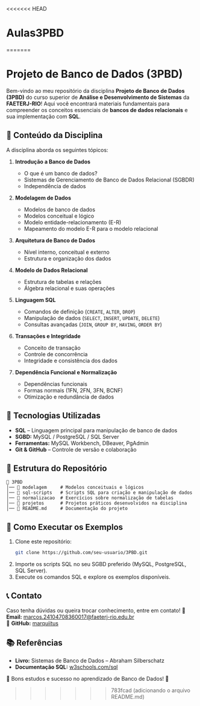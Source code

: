 <<<<<<< HEAD
# Aulas3PBD
=======
# Projeto de Banco de Dados (3PBD)

Bem-vindo ao meu repositório da disciplina **Projeto de Banco de Dados (3PBD)** do curso superior de **Análise e Desenvolvimento de Sistemas** da **FAETERJ-RIO**! Aqui você encontrará materiais fundamentais para compreender os conceitos essenciais de **bancos de dados relacionais** e sua implementação com **SQL**.

## 📌 Conteúdo da Disciplina

A disciplina aborda os seguintes tópicos:

1. **Introdução a Banco de Dados**  
   - O que é um banco de dados?
   - Sistemas de Gerenciamento de Banco de Dados Relacional (SGBDR)
   - Independência de dados

2. **Modelagem de Dados**  
   - Modelos de banco de dados
   - Modelos conceitual e lógico
   - Modelo entidade-relacionamento (E-R)
   - Mapeamento do modelo E-R para o modelo relacional

3. **Arquitetura de Banco de Dados**  
   - Nível interno, conceitual e externo
   - Estrutura e organização dos dados
   
4. **Modelo de Dados Relacional**  
   - Estrutura de tabelas e relações
   - Álgebra relacional e suas operações

5. **Linguagem SQL**  
   - Comandos de definição (`CREATE`, `ALTER`, `DROP`)
   - Manipulação de dados (`SELECT`, `INSERT`, `UPDATE`, `DELETE`)
   - Consultas avançadas (`JOIN`, `GROUP BY`, `HAVING`, `ORDER BY`)

6. **Transações e Integridade**  
   - Conceito de transação
   - Controle de concorrência
   - Integridade e consistência dos dados

7. **Dependência Funcional e Normalização**  
   - Dependências funcionais
   - Formas normais (1FN, 2FN, 3FN, BCNF)
   - Otimização e redundância de dados

## 🔧 Tecnologias Utilizadas
- **SQL** – Linguagem principal para manipulação de banco de dados
- **SGBD:** MySQL / PostgreSQL / SQL Server
- **Ferramentas:** MySQL Workbench, DBeaver, PgAdmin
- **Git & GitHub** – Controle de versão e colaboração

## 📂 Estrutura do Repositório
```
📁 3PBD
│── 📂 modelagem     # Modelos conceituais e lógicos
│── 📂 sql-scripts   # Scripts SQL para criação e manipulação de dados
│── 📂 normalizacao  # Exercícios sobre normalização de tabelas
│── 📂 projetos      # Projetos práticos desenvolvidos na disciplina
│── 📄 README.md     # Documentação do projeto
```

## 🚀 Como Executar os Exemplos
1. Clone este repositório:
   ```bash
   git clone https://github.com/seu-usuario/3PBD.git
   ```
2. Importe os scripts SQL no seu SGBD preferido (MySQL, PostgreSQL, SQL Server).
3. Execute os comandos SQL e explore os exemplos disponíveis.

## 📞 Contato
Caso tenha dúvidas ou queira trocar conhecimento, entre em contato!
📧 **Email:** marcos.24104708360017@faeterj-rio.edu.br  
🐙 **GitHub:** [marquiitus](https://github.com/marquiitus)

## 📚 Referências
- **Livro:** Sistemas de Banco de Dados – Abraham Silberschatz
- **Documentação SQL:** [w3schools.com/sql](https://www.w3schools.com/sql/)

🎯 Bons estudos e sucesso no aprendizado de Banco de Dados! 🚀
>>>>>>> 783fcad (adicionando o arquivo README.md)
